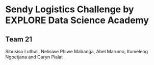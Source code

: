 # Sendy Logistics Challenge by EXPLORE Data Science Academy
## Team 21
Sibusiso Luthuli, Nelisiwe Phiwe Mabanga, Abel Marumo, Itumeleng Ngoetjana and Caryn Pialat
